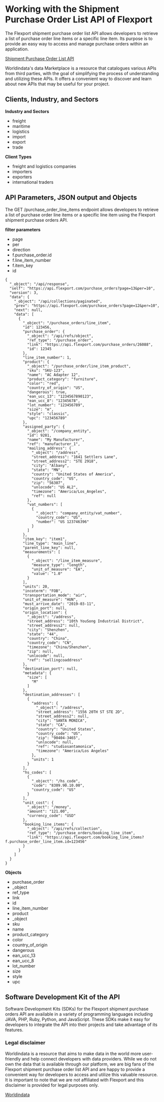 # Working with the Shipment Purchase Order List API of Flexport #
The Flexport shipment purchase order list API allows developers to retrieve a list of purchase order line items or a specific line item. Its purpose is to provide an easy way to access and manage purchase orders within an application.

[Shipment Purchase Order List API](https://www.worldindata.com/api/Flexport-shipment-purchase-order-list-api)

Worldindata's data Marketplace is a resource that catalogues various APIs from third parties, with the goal of simplifying the process of understanding and utilizing these APIs. It offers a convenient way to discover and learn about new APIs that may be useful for your project.


## Clients, Industry, and Sectors ##

**Industry and Sectors**
- freight
- maritime
- logistics
- import
- export
- trade

**Client Types**
- freight and logistics companies
- importers
- exporters
- international traders




## API Parameters, JSON output and Objects ##
The GET /purchase_order_line_items endpoint allows developers to retrieve a list of purchase order line items or a specific line item using the Flexport shipment purchase orders API.

**filter parameters**
- page
- per
- direction
- f.purchase_order.id
- f.line_item_number
- f.item_key
- id


```
{
  "_object": "/api/response",
  "self": "https://api.flexport.com/purchase_orders?page=13&per=10",
  "version": 3,
  "data": {
    "_object": "/api/collections/paginated",
    "prev": "https://api.flexport.com/purchase_orders?page=12&per=10",
    "next": null,
    "data": [
      {
        "_object": "/purchase_orders/line_item",
        "id": 123456,
        "purchase_order": {
          "_object": "/api/refs/object",
          "ref_type": "/purchase_order",
          "link": "https://api.flexport.com/purchase_orders/26088",
          "id": 12345
        },
        "line_item_number": 1,
        "product": {
          "_object": "/purchase_order/line_item_product",
          "sku": "SKU-123",
          "name": "AC Adapter 12",
          "product_category": "furniture",
          "color": "red",
          "country_of_origin": "US",
          "dangerous": true,
          "ean_ucc_13": "1234567890123",
          "ean_ucc_8": "12345678",
          "lot_number": "123456789",
          "size": "m",
          "style": "classic",
          "upc": "123456789"
        },
        "assigned_party": {
          "_object": "/company_entity",
          "id": 9281,
          "name": "My Manufacturer",
          "ref": "manufacturer_1",
          "mailing_address": {
            "_object": "/address",
            "street_address": "1641 Settlers Lane",
            "street_address2": "STE 2918",
            "city": "Albany",
            "state": "MN",
            "country": "United States of America",
            "country_code": "US",
            "zip": "56307",
            "unlocode": "US AL2",
            "timezone": "America/Los_Angeles",
            "ref": null
          },
          "vat_numbers": [
            {
              "_object": "company_entity/vat_number",
              "country_code": "US",
              "number": "US 123746396"
            }
          ]
        },
        "item_key": "item1",
        "line_type": "main_line",
        "parent_line_key": null,
        "measurements": [
          {
            "_object": "/line_item_measure",
            "measure_type": "length",
            "unit_of_measure": "EA",
            "value": "1.0"
          }
        ],
        "units": 20,
        "incoterm": "FOB",
        "transportation_mode": "air",
        "unit_of_measure": "HUN",
        "must_arrive_date": "2019-03-11",
        "origin_port": null,
        "origin_location": {
          "_object": "/address",
          "street_address": "10th YouSong Industrial District",
          "street_address2": null,
          "city": "Shenzhen",
          "state": "44",
          "country": "China",
          "country_code": "CN",
          "timezone": "China/Shenzhen",
          "zip": null,
          "unlocode": null,
          "ref": "sellingcoaddress"
        },
        "destination_port": null,
        "metadata": {
          "size": [
            "M"
          ]
        },
        "destination_addresses": [
          {
            "address": {
              "_object": "/address",
              "street_address": "1556 20TH ST STE 2D",
              "street_address2": null,
              "city": "SANTA MONICA",
              "state": "CA",
              "country": "United States",
              "country_code": "US",
              "zip": "90404-3465",
              "unlocode": null,
              "ref": "studiosantamonica",
              "timezone": "America/Los Angeles"
            },
            "units": 1
          }
        ],
        "hs_codes": [
          {
            "_object": "/hs_code",
            "code": "8309.90.10.00",
            "country_code": "US"
          }
        ],
        "unit_cost": {
          "_object": "/money",
          "amount": "121.00",
          "currency_code": "USD"
        },
        "booking_line_items": {
          "_object": "/api/refs/collection",
          "ref_type": "/purchase_orders/booking_line_item",
          "link": "https://api.flexport.com/booking_line_items?f.purchase_order_line_item.id=123456"
        }
      }
    ]
  }
}

```
**Objects**
- purchase_order
- _object
- ref_type
- link
- id
- line_item_number
- product
- _object
- sku
- name
- product_category
- color
- country_of_origin
- dangerous
- ean_ucc_13
- ean_ucc_8
- lot_number
- size
- style
- upc

## Software Development Kit of the API ##
Software Development Kits (SDKs) for the Flexport shipment purchase orders API are available in a variety of programming languages including JAVA, PHP, Ruby, Python, and JavaScript. These SDKs make it easy for developers to integrate the API into their projects and take advantage of its features.

### Legal disclaimer ###
Worldindata is a resource that aims to make data in the world more user-friendly and help connect developers with data providers. While we do not own the data that is available through our platform, we are big fans of the Flexport shipment purchase order list API and are happy to provide a convenient way for developers to access and utilize this valuable resource. It is important to note that we are not affiliated with Flexport and this disclaimer is provided for legal purposes only.


[Worldindata](https://www.worldindata.com)
